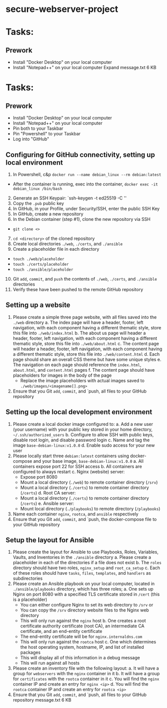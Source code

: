 # secure-webserver-project

# Tasks:

## Prework

* Install "Docker Desktop" on your local computer
* Install "Notepad++" on your local computer
Expand
message.txt
6 KB
﻿
# Tasks:

## Prework

* Install "Docker Desktop" on your local computer
* Install "Notepad++" on your local computer
* Pin both to your Taskbar
* Pin "Powershell" to your Taskbar
* Log into "GitHub"

## Configuring for GitHub connectivity, setting up local environment

1. In Powershell, c&p `docker run --name debian_linux --rm debian:latest`
  * After the container is running, exec into the container, `docker exec -it debian_linux /bin/bash`
2. Generate an SSH Keypair: `ssh-keygen -t ed25519 -C '<email>'
3. Copy the `.pub` public key
4. In GitHub, in your Profile, under Security/SSH, enter the public SSH Key
5. In GitHub, create a new repository
6. In the Debian container (step #1), clone the new repository via SSH
  * `git clone <>`
7. `cd <directory>` of the cloned repository
8. Create local directories `./web`, `./certs`, and `./ansible`
9. Create a placeholder file in each directory
  * `touch ./web/placeholder`
  * `touch ./certs/placeholder`
  * `touch ./ansible/placeholder`
10. Git `add`, `commit`, and `push` the contents of `./web`, `./certs`, and `./ansible` directories
11. Verify these have been pushed to the remote GitHub repository

## Setting up a website

1. Please create a simple three page website, with all files saved into the `./web` directory
  a. The index page will have a header, footer, left navigation, with each component having a different thematic style, store this file into `./web/index.html`
  b. The about us page will header a header, footer, left navigation, with each component having a different thematic style, store this file into `./web/about.html`
  c. The content page will header a header, footer, left navigation, with each component having a different thematic style, store this file into `./web/content.html`
  d. Each page should share an overall CSS theme but have some unique styles
  e. The navigation on each page should reference the `index.html`, `about.html`, and `content.html` pages
  f. The content page should have placeholders for images in the body of the page
    - Replace the image placeholders with actual images saved to `./web/images/<imagename[].png>`
2. Ensure that you Git `add`, `commit`, and `push, all files to your GitHub repository

## Setting up the local development environment

1. Please create a local docker image configured to:
  a. Add a new user (your username) with your public key stored in your home directory, `~/.ssh/authorized_users`
  b. Configure to allow SSH with public keys, disable root login, and disable password login
  c. Name and tag the image `base-debian-linux:v1.0.0`
  d. Enable sudo access for your new user
2. Please locally start three `debian:latest` containers using docker-compose and your base image, `base-debian-linux:v1.0.0`
  a. All containers expose port 22 for SSH access
  b. All containers are configured to always restart
  c. Nginx (website) server:
    - Expose port 8080
	- Mount a local directory (`./web`) to remote container directory (`/srv`)
	- Mount a local directory (`./certs`) to remote container directory (`/certs`)
  d. Root CA server: 
    - Mount a local directory (`./certs`) to remote container directory (`/certs`)
  e. Ansible server:
    - Mount local directory (`./playbooks`) to remote directory (`/playbooks`)
3. Name each container `nginx`, `rootca`, and `ansible` respectively
4. Ensure that you Git `add`, `commit`, and `push, the docker-compose file to your GitHub repository

## Setup the layout for Ansible

1. Please create the layout for Ansible to use Playbooks, Roles, Variables, Vaults, and Inventories in the `./ansible` directory
  a. Please create a placeholder in each of the directories if a file does not exist
  b. The `roles` directory should have two roles, `nginx_setup` and `root_ca_setup`
  c. Each of these roles should have `tasks`, `files`, `templates`, and `handlers` as subdirectories
2. Please create an Ansible playbook on your local computer, located in `./ansible/playbooks` directory, which has three roles; 
  a. One sets up Nginx on port 8080 with a specified TLS certificate stored in `/cert` (this is a placeholder)
    - You can either configure Nginx to set its web directory to `/srv` or
    - You can copy the `/srv` directory website files to the Nginx web directory
	- This will only run against the `nginx` host
  b. One creates a root certificate authority certificate (root CA), an intermediate CA certificate, and an end-entity certificate
	- The end-entity certificate will be for `nginx.internaldns.com`
	- This will only run against the `rootca` host
  c. One which determines the host operating system, hostname, IP, and list of installed packages
    - This will display all of this information in a debug message
	- This will run against all hosts
3. Please create an inventory file with the following layout:
  a. It will have a group for `webservers` with the `nginx` container in it
  b. It will have a group for `certificates` with the `rootca` container in it
  c. You will find the `nginx` container IP and create an entry for `nginx <ip>`
  d. You will find the `rootca` container IP and create an entry for `rootca <ip>`
4. Ensure that you Git `add`, `commit`, and `push, all files to your GitHub repository
message.txt
6 KB
